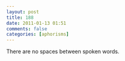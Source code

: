 ```yaml
---
layout: post
title: 188
date: 2011-01-13 01:51
comments: false
categories: [aphorisms]
---
```


There are no spaces between spoken words.
